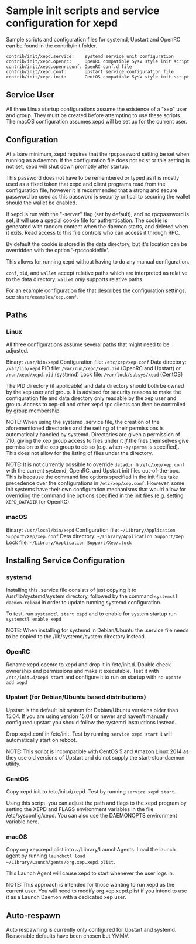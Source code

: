 Sample init scripts and service configuration for xepd
==========================================================

Sample scripts and configuration files for systemd, Upstart and OpenRC
can be found in the contrib/init folder.

    contrib/init/xepd.service:    systemd service unit configuration
    contrib/init/xepd.openrc:     OpenRC compatible SysV style init script
    contrib/init/xepd.openrcconf: OpenRC conf.d file
    contrib/init/xepd.conf:       Upstart service configuration file
    contrib/init/xepd.init:       CentOS compatible SysV style init script

Service User
---------------------------------

All three Linux startup configurations assume the existence of a "xep" user
and group.  They must be created before attempting to use these scripts.
The macOS configuration assumes xepd will be set up for the current user.

Configuration
---------------------------------

At a bare minimum, xepd requires that the rpcpassword setting be set
when running as a daemon.  If the configuration file does not exist or this
setting is not set, xepd will shut down promptly after startup.

This password does not have to be remembered or typed as it is mostly used
as a fixed token that xepd and client programs read from the configuration
file, however it is recommended that a strong and secure password be used
as this password is security critical to securing the wallet should the
wallet be enabled.

If xepd is run with the "-server" flag (set by default), and no rpcpassword is set,
it will use a special cookie file for authentication. The cookie is generated with random
content when the daemon starts, and deleted when it exits. Read access to this file
controls who can access it through RPC.

By default the cookie is stored in the data directory, but it's location can be overridden
with the option '-rpccookiefile'.

This allows for running xepd without having to do any manual configuration.

`conf`, `pid`, and `wallet` accept relative paths which are interpreted as
relative to the data directory. `wallet` *only* supports relative paths.

For an example configuration file that describes the configuration settings,
see `share/examples/xep.conf`.

Paths
---------------------------------

### Linux

All three configurations assume several paths that might need to be adjusted.

Binary:              `/usr/bin/xepd`
Configuration file:  `/etc/xep/xep.conf`
Data directory:      `/var/lib/xepd`
PID file:            `/var/run/xepd/xepd.pid` (OpenRC and Upstart) or `/run/xepd/xepd.pid` (systemd)
Lock file:           `/var/lock/subsys/xepd` (CentOS)

The PID directory (if applicable) and data directory should both be owned by the
xep user and group. It is advised for security reasons to make the
configuration file and data directory only readable by the xep user and
group. Access to xep-cli and other xepd rpc clients can then be
controlled by group membership.

NOTE: When using the systemd .service file, the creation of the aforementioned
directories and the setting of their permissions is automatically handled by
systemd. Directories are given a permission of 710, giving the xep group
access to files under it _if_ the files themselves give permission to the
xep group to do so (e.g. when `-sysperms` is specified). This does not allow
for the listing of files under the directory.

NOTE: It is not currently possible to override `datadir` in
`/etc/xep/xep.conf` with the current systemd, OpenRC, and Upstart init
files out-of-the-box. This is because the command line options specified in the
init files take precedence over the configurations in
`/etc/xep/xep.conf`. However, some init systems have their own
configuration mechanisms that would allow for overriding the command line
options specified in the init files (e.g. setting `XEPD_DATADIR` for
OpenRC).

### macOS

Binary:              `/usr/local/bin/xepd`
Configuration file:  `~/Library/Application Support/Xep/xep.conf`
Data directory:      `~/Library/Application Support/Xep`
Lock file:           `~/Library/Application Support/Xep/.lock`

Installing Service Configuration
-----------------------------------

### systemd

Installing this .service file consists of just copying it to
/usr/lib/systemd/system directory, followed by the command
`systemctl daemon-reload` in order to update running systemd configuration.

To test, run `systemctl start xepd` and to enable for system startup run
`systemctl enable xepd`

NOTE: When installing for systemd in Debian/Ubuntu the .service file needs to be copied to the /lib/systemd/system directory instead.

### OpenRC

Rename xepd.openrc to xepd and drop it in /etc/init.d.  Double
check ownership and permissions and make it executable.  Test it with
`/etc/init.d/xepd start` and configure it to run on startup with
`rc-update add xepd`

### Upstart (for Debian/Ubuntu based distributions)

Upstart is the default init system for Debian/Ubuntu versions older than 15.04. If you are using version 15.04 or newer and haven't manually configured upstart you should follow the systemd instructions instead.

Drop xepd.conf in /etc/init.  Test by running `service xepd start`
it will automatically start on reboot.

NOTE: This script is incompatible with CentOS 5 and Amazon Linux 2014 as they
use old versions of Upstart and do not supply the start-stop-daemon utility.

### CentOS

Copy xepd.init to /etc/init.d/xepd. Test by running `service xepd start`.

Using this script, you can adjust the path and flags to the xepd program by
setting the XEPD and FLAGS environment variables in the file
/etc/sysconfig/xepd. You can also use the DAEMONOPTS environment variable here.

### macOS

Copy org.xep.xepd.plist into ~/Library/LaunchAgents. Load the launch agent by
running `launchctl load ~/Library/LaunchAgents/org.xep.xepd.plist`.

This Launch Agent will cause xepd to start whenever the user logs in.

NOTE: This approach is intended for those wanting to run xepd as the current user.
You will need to modify org.xep.xepd.plist if you intend to use it as a
Launch Daemon with a dedicated xep user.

Auto-respawn
-----------------------------------

Auto respawning is currently only configured for Upstart and systemd.
Reasonable defaults have been chosen but YMMV.
